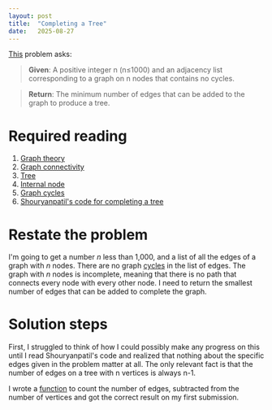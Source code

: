 ```yaml
---
layout: post
title:  "Completing a Tree"
date:   2025-08-27
---
```


[This](https://rosalind.info/problems/tree/) problem asks:

> **Given**:  A positive integer n (n≤1000) and an adjacency list corresponding to a graph on n nodes that contains no cycles.

> **Return**: The minimum number of edges that can be added to the graph to produce a tree.

<!--break-->

# Required reading
1. [Graph theory](https://en.wikipedia.org/wiki/Graph_theory)
2. [Graph connectivity](https://en.wikipedia.org/wiki/Connectivity_(graph_theory))
3. [Tree](https://en.wikipedia.org/wiki/Tree_(graph_theory))
4. [Internal node](https://rosalind.info/glossary/internal-node/)
5. [Graph cycles](https://en.wikipedia.org/wiki/Cycle_graph)
6. [Shouryanpatil's code for completing a tree](https://github.com/Shouryanpatil/Completing-a-Tree/blob/main/complete_tree.py)

# Restate the problem
I'm going to get a number _n_ less than 1,000, and a list of all the edges of a graph with _n_ nodes. There are no graph [cycles](https://en.wikipedia.org/wiki/Cycle_graph) in the list of edges.
The graph with _n_ nodes is incomplete, meaning that there is no path that connects every node with every other node.
I need to return the smallest number of edges that can be added to complete the graph.

# Solution steps
First, I struggled to think of how I could possibly make any progress on this until I read Shouryanpatil's code and realized that nothing about the specific edges given in the problem matter at all. The only relevant fact is that the number of edges on a tree with n vertices is always n-1.

I wrote a [function](https://github.com/rmbryan71/rosalind/blob/main/solution-code/tree.py) to count the number of edges, subtracted from the number of vertices and got the correct result on my first submission.